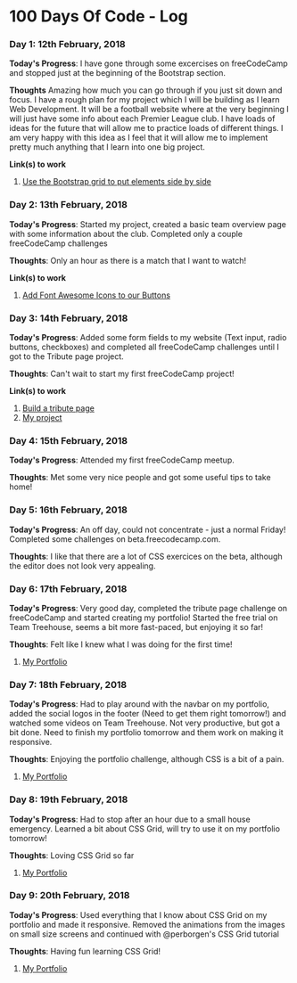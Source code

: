 # 100 Days Of Code - Log

### Day 1: 12th February, 2018

**Today's Progress**: I have gone through some excercises on freeCodeCamp and stopped just at the beginning of the Bootstrap section.

**Thoughts** Amazing how much you can go through if you just sit down and focus. I have a rough plan for my project which I will be building as I learn Web Development. It will be a football website where at the very beginning I will just have some info about each Premier League club. I have loads of ideas for the future that will allow me to practice loads of different things. I am very happy with this idea as I feel that it will allow me to implement pretty much anything that I learn into one big project. 

**Link(s) to work**
1. [Use the Bootstrap grid to put elements side by side](https://www.freecodecamp.org/challenges/use-the-bootstrap-grid-to-put-elements-side-by-side)

### Day 2: 13th February, 2018

**Today's Progress**: Started my project, created a basic team overview page with some information about the club. Completed only a couple freeCodeCamp challenges

**Thoughts**: Only an hour as there is a match that I want to watch!

**Link(s) to work**
1. [Add Font Awesome Icons to our Buttons](https://www.freecodecamp.org/challenges/add-font-awesome-icons-to-our-buttons)

### Day 3: 14th February, 2018

**Today's Progress**: Added some form fields to my website (Text input, radio buttons, checkboxes) and completed all freeCodeCamp challenges until I got to the Tribute page project.

**Thoughts**: Can't wait to start my first freeCodeCamp project!

**Link(s) to work**
1. [Build a tribute page](https://www.freecodecamp.org/challenges/build-a-tribute-page)
2. [My project](https://github.com/fejkens/mything)

### Day 4: 15th February, 2018

**Today's Progress**: Attended my first freeCodeCamp meetup.

**Thoughts**: Met some very nice people and got some useful tips to take home!

### Day 5: 16th February, 2018

**Today's Progress**: An off day, could not concentrate - just a normal Friday! Completed some challenges on beta.freecodecamp.com.

**Thoughts**: I like that there are a lot of CSS exercices on the beta, although the editor does not look very appealing.

### Day 6: 17th February, 2018

**Today's Progress**: Very good day, completed the tribute page challenge on freeCodeCamp and started creating my portfolio! Started the free trial on Team Treehouse, seems a bit more fast-paced, but enjoying it so far!

**Thoughts**: Felt like I knew what I was doing for the first time!

1. [My Portfolio](https://fejkens.github.io/Portfolio/index.html)

### Day 7: 18th February, 2018

**Today's Progress**: Had to play around with the navbar on my portfolio, added the social logos in the footer (Need to get them right tomorrow!) and watched some videos on Team Treehouse. Not very productive, but got a bit done. Need to finish my portfolio tomorrow and them work on making it responsive.

**Thoughts**: Enjoying the portfolio challenge, although CSS is a bit of a pain.

1. [My Portfolio](https://fejkens.github.io/Portfolio/index.html)

### Day 8: 19th February, 2018

**Today's Progress**: Had to stop after an hour due to a small house emergency. Learned a bit about CSS Grid, will try to use it on my portfolio tomorrow!

**Thoughts**: Loving CSS Grid so far

1. [My Portfolio](https://fejkens.github.io/Portfolio/index.html)

### Day 9: 20th February, 2018

**Today's Progress**: Used everything that I know about CSS Grid on my portfolio and made it responsive. Removed the animations from the images on small size screens and continued with @perborgen's CSS Grid tutorial

**Thoughts**: Having fun learning CSS Grid!

1. [My Portfolio](https://fejkens.github.io/Portfolio/index.html)